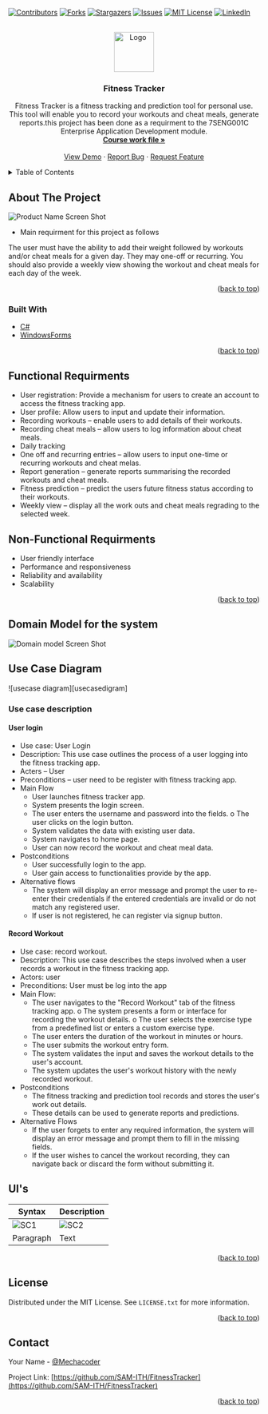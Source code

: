 <div id="top"></div>

[![Contributors][contributors-shield]][contributors-url]
[![Forks][forks-shield]][forks-url]
[![Stargazers][stars-shield]][stars-url]
[![Issues][issues-shield]][issues-url]
[![MIT License][license-shield]][license-url]
[![LinkedIn][linkedin-shield]][linkedin-url]



<!-- PROJECT LOGO -->
<br />
<div align="center">
  <a href="https://github.com/SAM-ITH/FitnessTracker">
    <img src="images/logo.png" alt="Logo" width="80" height="80">
  </a>

<h3 align="center">Fitness Tracker</h3>

  <p align="center">
    Fitness Tracker is a fitness tracking and prediction tool for personal use. This tool will enable you to record your workouts and cheat meals, generate reports.this project has been done as a requirment to the 7SENG001C Enterprise Application Development module.
    <br />
    <a href="https://github.com/SAM-ITH/FitnessTracker"><strong>Course work file »</strong></a>
    <br />
    <br />
    <a href="https://github.com/SAM-ITH/FitnessTracker">View Demo</a>
    ·
    <a href="https://github.com/SAM-ITH/FitnessTracker/issues">Report Bug</a>
    ·
    <a href="https://github.com/SAM-ITH/FitnessTracker/issues">Request Feature</a>
  </p>
</div>



<!-- TABLE OF CONTENTS -->
<details>
  <summary>Table of Contents</summary>
  <ol>
    <li>
      <a href="#about-the-project">About The Project</a>
      <ul>
        <li><a href="#built-with">Built With</a></li>
      </ul>
    </li>
    <li>
      <a href="#Functional Requirments">Functional Requirments</a>
    </li>
    <li><a href="#Non-Functional Requirments">Non-Functional Requirments</a></li>
    <li><a href="#Domain Model for the system">Domain Model for the system</a></li>
    <li><a href="#Use Case Diagram">Use Case Diagram</a></li>
    <li><a href="#usage">Usage</a></li>
    <li><a href="#license">License</a></li>
    <li><a href="#contact">Contact</a></li>
  </ol>
</details>



<!-- ABOUT THE PROJECT -->
## About The Project

![Product Name Screen Shot][product-screenshot]

- Main requirment for this project as follows 

The user must have the ability to add their weight followed by workouts and/or cheat meals for a given day. They may one-off or recurring. You should also provide a weekly view showing the workout and cheat meals for each day of the week.


<p align="right">(<a href="#top">back to top</a>)</p>

### Built With

* [C#](https://learn.microsoft.com/en-us/dotnet/csharp/)
* [WindowsForms](https://learn.microsoft.com/en-us/visualstudio/ide/create-csharp-winform-visual-studio?view=vs-2022)


<p align="right">(<a href="#top">back to top</a>)</p>



<!-- Functional Requirments -->
## Functional Requirments

- User registration: Provide a mechanism for users to create an account to access the fitness tracking app.
- User profile: Allow users to input and update their information.
- Recording workouts – enable users to add details of their workouts.
- Recording cheat meals – allow users to log information about cheat meals.
- Daily tracking
- One off and recurring entries – allow users to input one-time or recurring workouts
and cheat melas.
- Report generation – generate reports summarising the recorded workouts and cheat
meals.
- Fitness prediction – predict the users future fitness status according to their workouts.
- Weekly view – display all the work outs and cheat meals regrading to the selected
week.

<!-- Non-Functional Requirments -->
## Non-Functional Requirments

- User friendly interface
- Performance and responsiveness
- Reliability and availability
- Scalability

<p align="right">(<a href="#top">back to top</a>)</p>

<!-- Domain Model for the system -->
## Domain Model for the system

![Domain model Screen Shot][domainmodel-image]

<!-- Use Case Diagram -->
## Use Case Diagram

![usecase diagram][usecasedigram]

### Use case description

#### User login

- Use case: User Login
- Description: This use case outlines the process of a user logging into the fitness
tracking app.
- Acters – User
- Preconditions – user need to be register with fitness tracking app.
- Main Flow
    - User launches fitness tracker app.
    - System presents the login screen.
    - The user enters the username and password into the fields. o The user clicks on the login button.
    - System validates the data with existing user data.
    - System navigates to home page.
    - User can now record the workout and cheat meal data.
- Postconditions
    - User successfully login to the app.
    - User gain access to functionalities provide by the app.
- Alternative flows
    - The system will display an error message and prompt the user to re-enter their
credentials if the entered credentials are invalid or do not match any registered
user.
    - If user is not registered, he can register via signup button.
    
#### Record Workout

- Use case: record workout.
- Description: This use case describes the steps involved when a user records a workout
in the fitness tracking app.
- Actors: user
- Preconditions: User must be log into the app
- Main Flow:
    - The user navigates to the "Record Workout" tab of the fitness tracking app. o The system presents a form or interface for recording the workout details. o The user selects the exercise type from a predefined list or enters a custom
exercise type.
    - The user enters the duration of the workout in minutes or hours.
    - The user submits the workout entry form.
    - The system validates the input and saves the workout details to the user's
account.
    - The system updates the user's workout history with the newly recorded
workout.  
- Postconditions
    - The fitness tracking and prediction tool records and stores the user's work out details.
    - These details can be used to generate reports and predictions. 
- Alternative Flows
    - If the user forgets to enter any required information, the system will display an
error message and prompt them to fill in the missing fields.
    - If the user wishes to cancel the workout recording, they can navigate back or
discard the form without submitting it.

<!-- USAGE EXAMPLES -->
## UI's

| Syntax      | Description |
| ----------- | ----------- |
| ![SC1]      | ![SC2][SC2]      |
| Paragraph   | Text        |
<p align="right">(<a href="#top">back to top</a>)</p>


<!-- LICENSE -->
## License

Distributed under the MIT License. See `LICENSE.txt` for more information.

<p align="right">(<a href="#top">back to top</a>)</p>



<!-- CONTACT -->
## Contact

Your Name - [@Mechacoder](https://twitter.com/Mechacoder)

Project Link: [https://github.com/SAM-ITH/FitnessTracker](https://github.com/SAM-ITH/FitnessTracker)

<p align="right">(<a href="#top">back to top</a>)</p>



<!-- MARKDOWN LINKS & IMAGES -->
<!-- https://www.markdownguide.org/basic-syntax/#reference-style-links -->
[contributors-shield]: https://img.shields.io/github/contributors/SAM-ITH/FitnessTracker.svg?style=for-the-badge
[contributors-url]: https://github.com/SAM-ITH/FitnessTracker/graphs/contributors
[forks-shield]: https://img.shields.io/github/forks/SAM-ITH/FitnessTracker.svg?style=for-the-badge
[forks-url]: https://github.com/SAM-ITH/FitnessTracker/network/members
[stars-shield]: https://img.shields.io/github/stars/SAM-ITH/FitnessTracker.svg?style=for-the-badge
[stars-url]: https://github.com/SAM-ITH/FitnessTracker/stargazers
[issues-shield]: https://img.shields.io/github/issues/SAM-ITH/FitnessTracker.svg?style=for-the-badge
[issues-url]: https://github.com/SAM-ITH/FitnessTracker/issues
[license-shield]: https://img.shields.io/github/license/SAM-ITH/FitnessTracker.svg?style=for-the-badge
[license-url]: https://github.com/SAM-ITH/FitnessTracker/blob/master/LICENSE.txt
[linkedin-shield]: https://img.shields.io/badge/-LinkedIn-black.svg?style=for-the-badge&logo=linkedin&colorB=555
[linkedin-url]: https://linkedin.com/in/samithwijesighe
[product-screenshot]: images/screenshot.png
[domainmodel-image]: images/domainmodel.png
[sc1]: images/SC1.png
[SC2]: images/SC2.png
[SC3]: images/SC3.png
[SC4]: images/SC4.png
[SC5]: images/SC5.png
[SC6]: images/SC6.png
[SC7]: images/SC7.png
[SC8]: images/SC8.png
[SC9]: images/SC9.png
